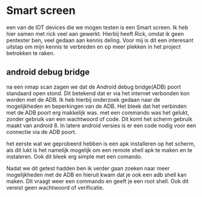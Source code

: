 # Smart screen

een van de IOT devices die we mogen testen is een Smart screen. Ik heb hier samen met rick veel aan gewerkt. Hierbij heeft Rick, omdat ik geen pentester ben, veel gedaan aan kennis deling. Voor mij is dit een interesant uitstap om mijn kennis te verbreden en op meer plekken in het project betrokken te raken.

## android debug bridge

na een nmap scan zagen we dat de Android debug bridge(ADB) poort standaard open stond. Dit betekend dat er via het internet verbonden kon worden met de ADB. Ik heb hierbij onderzoek gedaan naar de mogelijkheden en beperkingen van de ADB. Het bleek dat het verbinden met de ADB poort erg makkelijk was. met een commando was het gelukt, zonder gebruik van een wachtwoord of code. Dit komt het scherm gebruik maakt van android 8. In latere android versies is er een code nodig voor een connectie via de ADB poort.

het eerste wat we geprobeerd hebben is een apk installeren op het scherm, als dit lukt is het namelijk mogelijk om een remote shell apk te maken en te instaleren. Ook dit bleek erg simple met een comando.

Nadat we dit getest hadden ben ik verder gaan zoeken naar meer mogelijkheden met de ADB en hieruit kwam dat je ook een adb shell kan maken. Dit vraagt weer een commando en geeft je een root shell. Ook dit vereist geen wachtwoord of verificatie.
